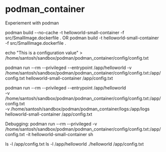 # podman_container
Experiement with podman

podman build --no-cache -t helloworld-small-container -f src/SmallImage.dockerfile .
OR
podman build -t helloworld-small-container -f src/SmallImage.dockerfile .

echo "This is a configuration value" > /home/santosh/sandbox/podman/podman_container/config/config.txt

podman run --rm --privileged --entrypoint /app/helloworld -v /home/santosh/sandbox/podman/podman_container/config/config.txt:/app/config.txt helloworld-small-container /app/config.txt

podman run --rm --privileged --entrypoint /app/helloworld \
  -v /home/santosh/sandbox/podman/podman_container/config/config.txt:/app/config.txt \
  -v /home/santosh/sandbox/podman/podman_container/logs:/app/logs \
  helloworld-small-container /app/config.txt


Debugging:
podman run --rm --privileged -v /home/santosh/sandbox/podman/podman_container/config/config.txt:/app/config.txt -it helloworld-small-container sh

ls -l /app/config.txt
ls -l /app/helloworld
./helloworld /app/config.txt
